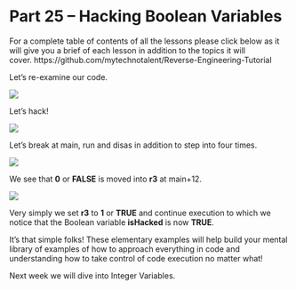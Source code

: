 <h1>Part 25 – Hacking Boolean Variables</h1><p>For a complete table of contents of all the lessons please click below as it will give you a brief of each lesson in addition to the topics it will cover. https://github.com/mytechnotalent/Reverse-Engineering-Tutorial</p><p>Let’s re-examine our code.</p><div class="slate-resizable-image-embed slate-image-embed__resize-full-width"><img src="https://media-exp1.licdn.com/dms/image/C4E12AQFIndUn7-o9yg/article-inline_image-shrink_1000_1488/0/1520191957701?e=1614211200&amp;v=beta&amp;t=DvOo7gsO8p_ocU17I1MJdL0W62XTqtwpApx7AU1cMUk"/></div><p>Let’s hack!</p><div class="slate-resizable-image-embed slate-image-embed__resize-full-width"><img src="https://media-exp1.licdn.com/dms/image/C4E12AQGTxKen7pXnMw/article-inline_image-shrink_1000_1488/0/1520210981189?e=1614211200&amp;v=beta&amp;t=59HEIOHbGFMqXLcrYpqxjXuY7Jga11jKddm3Tvg7xws"/></div><p>Let’s break at main, run and disas in addition to step into four times. </p><div class="slate-resizable-image-embed slate-image-embed__resize-full-width"><img src="https://media-exp1.licdn.com/dms/image/C4E12AQEC8ixMzf_Ing/article-inline_image-shrink_1000_1488/0/1520146846926?e=1614211200&amp;v=beta&amp;t=bRo2tyWWgvjt3lTPWuXZbwrwddupahrdudeO7iqPzY4"/></div><p>We see that <strong>0</strong> or <strong>FALSE</strong> is moved into <strong>r3</strong> at main+12.</p><div class="slate-resizable-image-embed slate-image-embed__resize-full-width"><img src="https://media-exp1.licdn.com/dms/image/C4E12AQE21jANiReMug/article-inline_image-shrink_1000_1488/0/1520218746699?e=1614211200&amp;v=beta&amp;t=81ALkP1rURtbfBk90bOavWoeNdqfeN14a05ZyypRh0g"/></div><p>Very simply we set <strong>r3</strong> to <strong>1</strong> or <strong>TRUE</strong> and continue execution to which we notice that the Boolean variable <strong>isHacked</strong> is now <strong>TRUE</strong>.</p><p>It’s that simple folks! These elementary examples will help build your mental library of examples of how to approach everything in code and understanding how to take control of code execution no matter what!</p><p>Next week we will dive into Integer Variables.</p>
